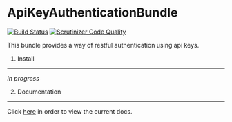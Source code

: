 ApiKeyAuthenticationBundle
==========================

[![Build Status](https://travis-ci.org/Ma27/Ma27ApiKeyAuthenticationBundle.svg?branch=master)](https://travis-ci.org/Ma27/Ma27ApiKeyAuthenticationBundle)
[![Scrutinizer Code Quality](https://scrutinizer-ci.com/g/Ma27/Ma27ApiKeyAuthenticationBundle/badges/quality-score.png?b=master)](https://scrutinizer-ci.com/g/Ma27/Ma27ApiKeyAuthenticationBundle/?branch=master)

This bundle provides a way of restful authentication using api keys.

1) Install
----------

*in progress*

2) Documentation
----------------

Click [here](https://github.com/Ma27/Ma27ApiKeyAuthenticationBundle/blob/master/Resources/doc/index.md) in order to view the current docs.

